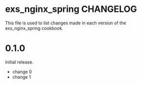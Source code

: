 # exs_nginx_spring CHANGELOG

This file is used to list changes made in each version of the exs_nginx_spring cookbook.

# 0.1.0

Initial release.

- change 0
- change 1

